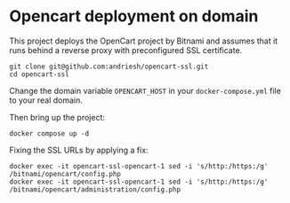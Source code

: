 # Opencart deployment on domain

This project deploys the OpenCart project by Bitnami and assumes that it runs behind a reverse proxy with preconfigured SSL certificate.

```plaintext
git clone git@github.com:andriesh/opencart-ssl.git
cd opencart-ssl
```

Change the domain variable `OPENCART_HOST` in your `docker-compose.yml` file to your real domain.

Then bring up the project:

```plaintext
docker compose up -d
```

Fixing the SSL URLs by applying a fix:

```plaintext
docker exec -it opencart-ssl-opencart-1 sed -i 's/http:/https:/g' /bitnami/opencart/config.php
docker exec -it opencart-ssl-opencart-1 sed -i 's/http:/https:/g' /bitnami/opencart/administration/config.php
```
